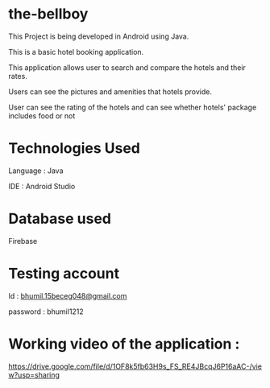 # the-bellboy
This Project is being developed in Android using Java.

This is a basic hotel booking application.

This application allows user to search and compare the hotels and their rates.

Users can see the pictures and amenities that hotels provide.

User can see the rating of the hotels and can see whether hotels' package includes food or not

# Technologies Used

Language : Java

IDE : Android Studio

# Database used
Firebase

# Testing account

Id : bhumil.15beceg048@gmail.com

password : bhumil1212

# Working video of the application :


https://drive.google.com/file/d/1OF8k5fb63H9s_FS_RE4JBcqJ6P16aAC-/view?usp=sharing
